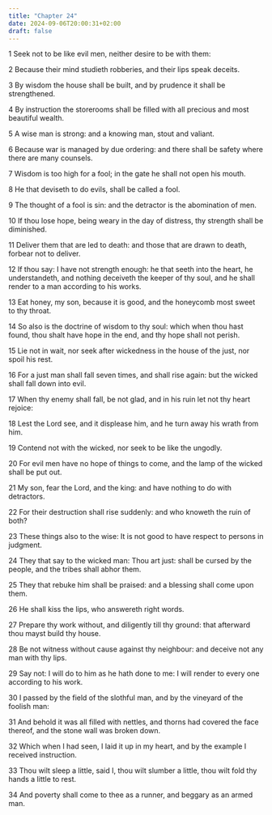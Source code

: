 ```yaml
---
title: "Chapter 24"
date: 2024-09-06T20:00:31+02:00
draft: false
---
```



1 Seek not to be like evil men, neither desire to be with them:

2 Because their mind studieth robberies, and their lips speak deceits.

3 By wisdom the house shall be built, and by prudence it shall be strengthened.

4 By instruction the storerooms shall be filled with all precious and most beautiful wealth.

5 A wise man is strong: and a knowing man, stout and valiant.

6 Because war is managed by due ordering: and there shall be safety where there are many counsels.

7 Wisdom is too high for a fool; in the gate he shall not open his mouth.

8 He that deviseth to do evils, shall be called a fool.

9 The thought of a fool is sin: and the detractor is the abomination of men.

10 If thou lose hope, being weary in the day of distress, thy strength shall be diminished.

11 Deliver them that are led to death: and those that are drawn to death, forbear not to deliver.

12 If thou say: I have not strength enough: he that seeth into the heart, he understandeth, and nothing deceiveth the keeper of thy soul, and he shall render to a man according to his works.

13 Eat honey, my son, because it is good, and the honeycomb most sweet to thy throat.

14 So also is the doctrine of wisdom to thy soul: which when thou hast found, thou shalt have hope in the end, and thy hope shall not perish.

15 Lie not in wait, nor seek after wickedness in the house of the just, nor spoil his rest.

16 For a just man shall fall seven times, and shall rise again: but the wicked shall fall down into evil.

17 When thy enemy shall fall, be not glad, and in his ruin let not thy heart rejoice:

18 Lest the Lord see, and it displease him, and he turn away his wrath from him.

19 Contend not with the wicked, nor seek to be like the ungodly.

20 For evil men have no hope of things to come, and the lamp of the wicked shall be put out.

21 My son, fear the Lord, and the king: and have nothing to do with detractors.

22 For their destruction shall rise suddenly: and who knoweth the ruin of both?

23 These things also to the wise: It is not good to have respect to persons in judgment.

24 They that say to the wicked man: Thou art just: shall be cursed by the people, and the tribes shall abhor them.

25 They that rebuke him shall be praised: and a blessing shall come upon them.

26 He shall kiss the lips, who answereth right words.

27 Prepare thy work without, and diligently till thy ground: that afterward thou mayst build thy house.

28 Be not witness without cause against thy neighbour: and deceive not any man with thy lips.

29 Say not: I will do to him as he hath done to me: I will render to every one according to his work.

30 I passed by the field of the slothful man, and by the vineyard of the foolish man:

31 And behold it was all filled with nettles, and thorns had covered the face thereof, and the stone wall was broken down.

32 Which when I had seen, I laid it up in my heart, and by the example I received instruction.

33 Thou wilt sleep a little, said I, thou wilt slumber a little, thou wilt fold thy hands a little to rest.

34 And poverty shall come to thee as a runner, and beggary as an armed man.

